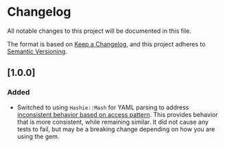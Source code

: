 # Changelog

All notable changes to this project will be documented in this file.

The format is based on [Keep a Changelog](https://keepachangelog.com/en/1.0.0/),
and this project adheres to [Semantic Versioning](https://semver.org/spec/v2.0.0.html).

## [1.0.0]

### Added

- Switched to using `Hashie::Mash` for YAML parsing to address [inconsistent behavior based on access pattern](https://github.com/stitchfix/fittings/issues/25). This provides behavior that is more consistent, while remaining similar. It did not cause any tests to fail, but may be a breaking change depending on how you are using the gem.
